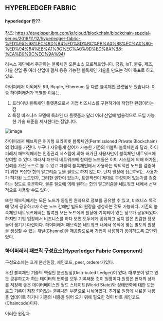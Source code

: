 ## HYPERLEDGER FABRIC


#### hyperledger 란??

참조: https://developer.ibm.com/kr/cloud/blockchain/blockchain-special-series/2018/11/12/hyperledger-fabric-%ED%95%98%EC%9D%B4%ED%8D%BC%EB%A0%88%EC%A0%80-%ED%94%84%EB%A1%9C%EC%A0%9D%ED%8A%B8-%EA%B0%9C%EC%9A%94/

리눅스 재단에서 주관하는 블록체인 오픈소스 프로젝트입니다.
금융, IoT, 물류, 제조, 기술 산업 등 여러 산업에 걸쳐 응용 가능한 블록체인 기술을 만드는 것이 목표로 하고 있죠.

하이퍼레저 이외에도 R3, Ripple, Ethereum 등 다른 블록체인 플랫폼도 있습니다. 
이 중 하이퍼레저가 특별한 이유는, 
  1) 프라이빗 블록체인 플랫폼으로서 기업 비즈니스를 구현하기에 적합한 환경이라는 점 
  2) 특정 비즈니스 모델에 특화된 타 플랫폼과 달리 여러 산업에 범용적으로 도입 가능한 기술 표준을 제시한다는 점입니다.
  
  
  
![image](https://user-images.githubusercontent.com/47058441/64676089-b6a2d200-d4af-11e9-800f-079706c06fdb.png)


하이퍼레저 패브릭은 허가형 프라이빗 블록체인(Permissioned Private Blockchain)의 형태를 가진다. 누구나 자유롭게 참여가 가능한 기존의 퍼블릭 블록체인과 달리, 하이퍼레저 패브릭에서는 인증관리 시스템에 의해 허가된 사용자만이 블록체인 네트워크에 참여할 수 있다. 따라서 패브릭 네트워크에 참여한 노드들은  이미 시스템에 의해 허가된, 신뢰를 가진 노드로 볼 수 있고 퍼블릭 블록체인에서 사용하는 악의적인 노드를 검증하기 위한 복잡한 합의 알고리즘 등을 필요로 하지 않는다. 단지 원장에 접근하려는 사용자가 허가된 노드인가, 그러한 권한이 있는가, 트랜잭션이 제대로 구성되어 있는가를 검증하는 정도로 충분하다. 물론 필요에 의해 원하는 합의 알고리즘을 네트워크 내에서 선택적으로 사용할 수도 있다. 

또한 패브릭에서는 모든 노드가 동일한 원자으로 정보를 공유할 수 있고, 비즈니스 목적에 맞게 공유하고자 하는 노드 간에만 별도의 원장을 생성하는 것도 가능하다. 기존의 블록체인 네트워크에서는 참여한 모든 노드에게 원장에 기록되어 있는 정보가 공유되었다. 하지만 기업 입장에서 비즈니스를 하다 보면 모두에게 공유하고 싶지 않은 민감한 정보들이 생기기 마련이다. 하이퍼레져 패브릭은 네트워크 내에서 목적에 맞는 별도의 원장을 생성할 수 있는 채널(Channel)을 제공함으로써 기업이 사용하기 용이하도록 고안되었다.

### 하이퍼레저 패브릭 구성요소(Hyperledger Fabric Component)

구성요소에는 크게 분산원장, 체인코드, peer, orderer가있다.

우선 블록체인 기술의 핵심인 분산원장(Distributed Ledger)이 있다. 대부분이 알고 있듯 공유하고자 하는 데이터의 변화를 모두 기록해둔 것이 원장이다.원장은 현재의 상태를 저장해 놓은 데이터베이스인 월드 스테이트(World State)와 상태변화에 대한 모든 로그 기록이 저장 되어있는 블록체인 부분으로 나뉘어있다. 추가로 원장에 새로운 내용을 업데이트 하거나 기존의 내용을 읽어 오기 위해 필요한 것이 바로 체인코드(Chaincode)이다.

이러한 원장과


  
  
  
